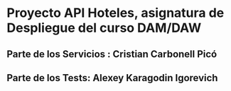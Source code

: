 <h1>Proyecto API Hoteles, asignatura de Despliegue del curso DAM/DAW</h1>

<h2>Parte de los Servicios : Cristian Carbonell Picó</h2>
<h2>Parte de los Tests: Alexey Karagodin Igorevich</h2>

